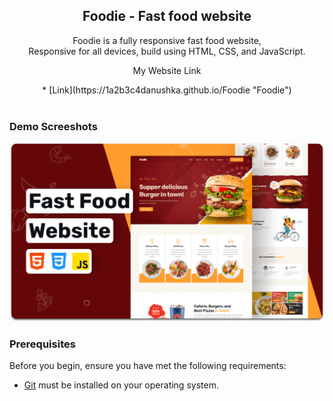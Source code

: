 <div align="center">
  


  <h2 align="center">Foodie - Fast food website</h2>

  Foodie is a fully responsive fast food website, <br />Responsive for all devices, build using HTML, CSS, and JavaScript.

  <p>My Website Link</p>
  <a href = https://1a2b3c4danushka.github.io/Foodie></a>
 * [Link](https://1a2b3c4danushka.github.io/Foodie "Foodie")

</div>

<br />

### Demo Screeshots

![Foodie Desktop Demo](./readme-images/desktop.png "Desktop Demo")

### Prerequisites

Before you begin, ensure you have met the following requirements:

* [Git](https://git-scm.com/downloads "Download Git") must be installed on your operating system.








